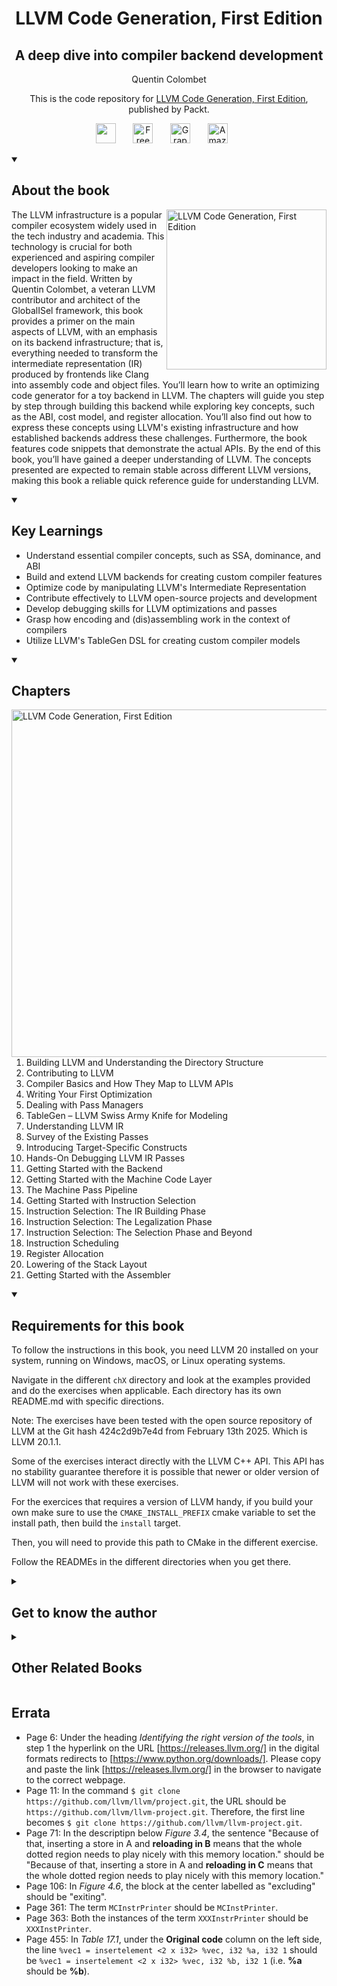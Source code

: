 <h1 align="center">LLVM Code Generation, First Edition</h1>

<h2 align="center">A deep dive into compiler backend development</h2>

<p align="center">Quentin Colombet</p>

<p align="center">This is the code repository for <a href ="https://www.packtpub.com/en-us/product/how-to-build-an-llvm-backend-9781835462577"> LLVM Code Generation, First Edition</a>, published by Packt.</p>


<p align="center">
   <a href="https://discord.gg/uCFXnmbv" alt="Discord" title="Learn more on the Discord server"><img width="32px" src="https://cliply.co/wp-content/uploads/2021/08/372108630_DISCORD_LOGO_400.gif"/></a>
  &#8287;&#8287;&#8287;&#8287;&#8287;
  <a href="https://packt.link/free-ebook/9781837637782"><img width="32px" alt="Free PDF" title="Free PDF" src="https://cdn-icons-png.flaticon.com/512/4726/4726010.png"/></a>
 &#8287;&#8287;&#8287;&#8287;&#8287;
  <a href="https://packt.link/gbp/9781837637782"><img width="32px" alt="Graphic Bundle" title="Graphic Bundle" src="https://cdn-icons-png.flaticon.com/512/2659/2659360.png"/></a>
  &#8287;&#8287;&#8287;&#8287;&#8287;
   <a href="https://www.amazon.com/LLVM-Code-Generation-Compiler-Development/dp/1837637784"><img width="32px" alt="Amazon" title="Get your copy" src="https://cdn-icons-png.flaticon.com/512/15466/15466027.png"/></a>
  &#8287;&#8287;&#8287;&#8287;&#8287;
</p>
<details open> 
  <summary><h2>About the book</summary>
<a href="https://www.packtpub.com/en-us/product/how-to-build-an-llvm-backend-9781835462577">
<img src="https://content.packt.com/_/image/original/B22046/cover_image.jpg?version=1747376116" alt="LLVM Code Generation, First Edition" height="256px" align="right">
</a>

The LLVM infrastructure is a popular compiler ecosystem widely used in the tech industry and academia. This technology is crucial for both experienced and aspiring compiler developers looking to make an impact in the field. Written by Quentin Colombet, a veteran LLVM contributor and architect of the GlobalISel framework, this book provides a primer on the main aspects of LLVM, with an emphasis on its backend infrastructure; that is, everything needed to transform the intermediate representation (IR) produced by frontends like Clang into assembly code and object files.
You’ll learn how to write an optimizing code generator for a toy backend in LLVM. The chapters will guide you step by step through building this backend while exploring key concepts, such as the ABI, cost model, and register allocation. You’ll also find out how to express these concepts using LLVM's existing infrastructure and how established backends address these challenges. Furthermore, the book features code snippets that demonstrate the actual APIs.
By the end of this book, you’ll have gained a deeper understanding of LLVM. The concepts presented are expected to remain stable across different LLVM versions, making this book a reliable quick reference guide for understanding LLVM.</details>
<details open> 
  <summary><h2>Key Learnings</summary>
<ul>

<li>Understand essential compiler concepts, such as SSA, dominance, and ABI</li>

<li>Build and extend LLVM backends for creating custom compiler features</li>

<li>Optimize code by manipulating LLVM's Intermediate Representation</li>

<li>Contribute effectively to LLVM open-source projects and development</li>

<li>Develop debugging skills for LLVM optimizations and passes</li>

<li>Grasp how encoding and (dis)assembling work in the context of compilers</li>

<li>Utilize LLVM's TableGen DSL for creating custom compiler models</li>

</ul>

  </details>

<details open> 
  <summary><h2>Chapters</summary>
     <img src="https://cliply.co/wp-content/uploads/2020/02/372002150_DOCUMENTS_400px.gif" alt="LLVM Code Generation, First Edition" height="556px" align="right">
<ol>

  <li>Building LLVM and Understanding the Directory Structure</li>

  <li>Contributing to LLVM</li>

  <li>Compiler Basics and How They Map to LLVM APIs</li>

  <li>Writing Your First Optimization</li>

  <li>Dealing with Pass Managers</li>

  <li>TableGen – LLVM Swiss Army Knife for Modeling</li>

  <li>Understanding LLVM IR</li>

  <li>Survey of the Existing Passes</li>

  <li>Introducing Target-Specific Constructs</li>

  <li>Hands-On Debugging LLVM IR Passes</li>

  <li>Getting Started with the Backend</li>

  <li>Getting Started with the Machine Code Layer</li>

  <li>The Machine Pass Pipeline</li>

  <li>Getting Started with Instruction Selection</li>

  <li>Instruction Selection: The IR Building Phase</li>

  <li>Instruction Selection: The Legalization Phase</li>

  <li>Instruction Selection: The Selection Phase and Beyond</li>

  <li>Instruction Scheduling</li>

  <li>Register Allocation</li>

  <li>Lowering of the Stack Layout</li>

  <li>Getting Started with the Assembler</li>

</ol>

</details>


<details open> 
  <summary><h2>Requirements for this book</summary>
To follow the instructions in this book, you need LLVM 20 installed on your system, running on Windows, macOS, or Linux operating systems.

Navigate in the different `chX` directory and look at the examples provided and do the exercises when applicable.
Each directory has its own README.md with specific directions.

Note:
The exercises have been tested with the open source repository of LLVM at the Git hash 424c2d9b7e4d from February 13th 2025. Which is LLVM 20.1.1.

Some of the exercises interact directly with the LLVM C++ API. This API has no stability guarantee therefore it is possible that newer or older version of LLVM will not work with these exercises.

For the exercices that requires a version of LLVM handy, if you build your own make sure to use the `CMAKE_INSTALL_PREFIX` cmake variable to set the install path, then build the `install` target.

Then, you will need to provide this path to CMake in the different exercise.

Follow the READMEs in the different directories when you get there.
  </details>

<details> 
  <summary><h2>Get to know the author</h2></summary>

_Quentin Colombet_ is a veteran LLVM contributor specializing in compiler backends. He is the architect of the new instruction selection framework (GlobalISel) and code owner of the LLVM register allocators. With over two decades of experience, he has worked on compiler backends for a variety of architectures, including GPU, CPU, microcontrollers, DSP, and ASICs. Quentin joined Apple in 2012 and has contributed to x86, Aarch64, and Apple GPU backends. He is passionate about helping newcomers onboard the LLVM infrastructure, having mentored interns and new hires over the years.
</details>

<details> 
  <summary><h2>Other Related Books</h2></summary>
<ul>

  <li><a href="https://www.packtpub.com/en-us/product/learn-llvm-17-second-edition/9781837631346">Learn LLVM 17, Second Edition</a></li>

  <li><a href="https://www.packtpub.com/en-us/product/llvm-techniques-tips-and-best-practices-clang-and-middle-end-libraries-first-edition/9781838824952">LLVM Techniques, Tips, and Best Practices Clang and Middle-End Libraries, First Edition</a></li>

  <li><a href="https://www.packtpub.com/en-us/product/build-your-own-programming-language-second-edition/9781804618028">Build Your Own Programming Language, Second Edition</a></li>

  <li><a href="https://www.packtpub.com/en-us/product/c-memory-management-first-edition/9781805129806">C++ Memory Management, First Edition</a></li>
 
</ul>

</details>


## Errata

* Page 6: Under the heading _Identifying the right version of the tools_, in step 1 the hyperlink on the URL [https://releases.llvm.org/] in the digital formats redirects to [https://www.python.org/downloads/]. Please copy and paste the link [https://releases.llvm.org/] in the browser to navigate to the correct webpage.
* Page 11: In the command `$ git clone https://github.com/llvm/llvm/project.git`, the URL should be `https://github.com/llvm/llvm-project.git`. Therefore, the first line becomes `$ git clone https://github.com/llvm/llvm-project.git`.
* Page 71: In the descriptipn below _Figure 3.4_, the sentence "Because of that, inserting a store in A and **reloading in B** means that the whole dotted region needs to play nicely with this memory location." should be "Because of that, inserting a store in A and **reloading in C** means that the whole dotted region needs to play nicely with this memory location."
* Page 106: In _Figure 4.6_, the block at the center labelled as "excluding" should be "exiting".
* Page 361: The term `MCInstrPrinter` should be `MCInstPrinter`.
* Page 363: Both the instances of the term `XXXInstrPrinter` should be `XXXInstPrinter`.
* Page 455: In _Table 17.1_, under the **Original code** column on the left side, the line `%vec1 = insertelement <2 x i32> %vec, i32 %a, i32 1` should be `%vec1 = insertelement <2 x i32> %vec, i32 %b, i32 1` (i.e. **%a** should be **%b**).
